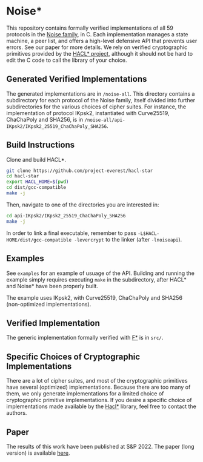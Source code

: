 Noise\*
=======

This repository contains formally verified implementations of all 59 protocols in the
[Noise family](http://www.noiseprotocol.org/), in C.
Each implementation manages a state machine, a peer list, and offers a high-level
defensive API that prevents user errors. See our paper for more details. We rely on
verified cryptographic primitives provided by the
[HACL\* project](https://github.com/project-everest/hacl-star), although it
should not be hard to edit the C code to call the library of your choice.

## Generated Verified Implementations

The generated implementations are in `/noise-all`.
This directory contains a subdirectory for each protocol of the Noise family,
itself divided into further subdirectories for the various choices of cipher suites.
For instance, the implementation of protocol IKpsk2, instantiated with Curve25519, ChaChaPoly and
SHA256, is in `/noise-all/api-IKpsk2/IKpsk2_25519_ChaChaPoly_SHA256`.

## Build Instructions

Clone and build HACL\*.

```bash
git clone https://github.com/project-everest/hacl-star
cd hacl-star
export HACL_HOME=$(pwd)
cd dist/gcc-compatible
make -j
```

Then, navigate to one of the directories you are interested in:

```bash
cd api-IKpsk2/IKpsk2_25519_ChaChaPoly_SHA256
make -j
```

In order to link a final executable, remember to pass
`-L$HACL-HOME/dist/gcc-compatible -levercrypt` to the linker (after
`-lnoiseapi`).

## Examples

See `examples` for an example of usuage of the API.
Building and running the example simply requires executing `make` in the subdirectory,
after HACL* and Noise\* have been properly built.

The example uses IKpsk2, with Curve25519, ChaChaPoly and SHA256 (non-optimized
implementations).

## Verified Implementation

The generic implementation formally verified with [F\*](https://www.fstar-lang.org/)
is in `src/`.

## Specific Choices of Cryptographic Implementations

There are a lot of cipher suites, and most of the cryptographic primitives have
several (optimized) implementations. Because there are too many of them, we only
generate implementations for a limited choice of cryptographic primitive
implementations. If you desire a specific choice of implementations made available
by the [Hacl\*](https://github.com/project-everest/hacl-star) library, feel free
to contact the authors.

## Paper

The results of this work have been published at S&P 2022.
The paper (long version) is available [here](https://eprint.iacr.org/2022/607.pdf).
